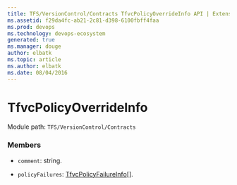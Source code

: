 ```yaml
---
title: TFS/VersionControl/Contracts TfvcPolicyOverrideInfo API | Extensions for Azure DevOps Services
ms.assetid: f29da4fc-ab21-2c81-d398-6100fbff4faa
ms.prod: devops
ms.technology: devops-ecosystem
generated: true
ms.manager: douge
author: elbatk
ms.topic: article
ms.author: elbatk
ms.date: 08/04/2016
---
```


# TfvcPolicyOverrideInfo

Module path: `TFS/VersionControl/Contracts`


### Members

* `comment`: string. 

* `policyFailures`: [TfvcPolicyFailureInfo](../../../TFS/VersionControl/Contracts/TfvcPolicyFailureInfo.md)[]. 


